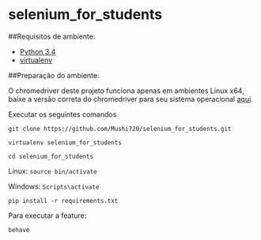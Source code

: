 # selenium_for_students

##Requisitos de ambiente:

- [Python 3.4](https://www.python.org/downloads/release/python-344/)
- [virtualenv](https://virtualenv.readthedocs.org/en/latest/installation.html)
    
##Preparação do ambiente:

O chromedriver deste projeto funciona apenas em ambientes Linux x64, baixe a versão correta do chromedriver para seu sistema operacional [aqui](http://chromedriver.storage.googleapis.com/index.html?path=2.20/).

Executar os seguintes comandos

`git clone https://github.com/Mushi720/selenium_for_students.git`

`virtualenv selenium_for_students`

`cd selenium_for_students`

Linux: `source bin/activate`

Windows: `Scripts\activate`

`pip install -r requirements.txt`

Para executar a feature:

`behave`
